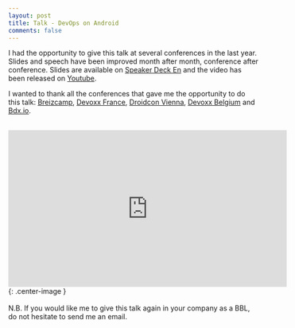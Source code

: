 ```yaml
---
layout: post
title: Talk - DevOps on Android
comments: false
---
```


I had the opportunity to give this talk at several conferences in the last year. Slides and speech have been improved month after month, conference after conference.
Slides are available on [Speaker Deck En](https://speakerdeck.com/jeremiemartinez/devops-sur-android-from-one-git-push-to-a-play-store-release) and the video has been released on [Youtube](https://www.youtube.com/watch?v=O58yq8B3shc).

<!-- more -->

I wanted to thank all the conferences that gave me the opportunity to do this talk: [Breizcamp](https://twitter.com/breizhcamp), [Devoxx France](https://twitter.com/DevoxxFrance), [Droidcon Vienna](https://twitter.com/droidconVIE), [Devoxx Belgium](https://twitter.com/Devoxx) and [Bdx.io](https://twitter.com/bdxio).

<br/>

<iframe width="560" height="315" src="https://www.youtube.com/embed/O58yq8B3shc" frameborder="0" allowfullscreen></iframe>{: .center-image }

<br/>

<script async class="speakerdeck-embed" data-id="39c5446875df464192ea9f4567de41e6" data-ratio="1.77777777777778" src="//speakerdeck.com/assets/embed.js"></script>

<br/>
N.B. If you would like me to give this talk again in your company as a BBL, do not hesitate to send me an email.
